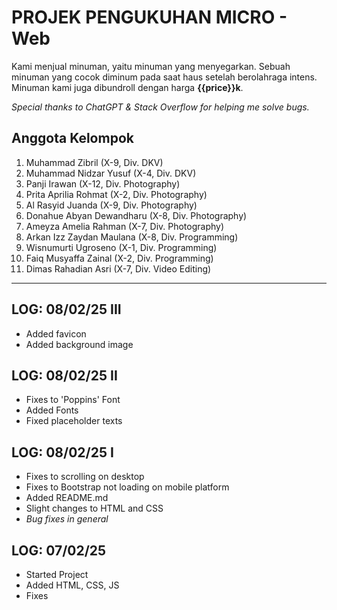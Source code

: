 # PROJEK PENGUKUHAN MICRO - Web

Kami menjual minuman, yaitu minuman yang menyegarkan. Sebuah minuman yang cocok diminum pada saat haus setelah berolahraga intens. Minuman kami juga dibundroll dengan harga **{{price}}k**.

*Special thanks to ChatGPT & Stack Overflow for helping me solve bugs.*

## Anggota Kelompok

1. Muhammad Zibril (X-9, Div. DKV)
2. Muhammad Nidzar Yusuf (X-4, Div. DKV)
3. Panji Irawan (X-12, Div. Photography)
4. Prita Aprilia Rohmat (X-2, Div. Photography)
5. Al Rasyid Juanda (X-9, Div. Photography)
6. Donahue Abyan Dewandharu (X-8, Div. Photography)
7. Ameyza Amelia Rahman (X-7, Div. Photography)
8. Arkan Izz Zaydan Maulana (X-8, Div. Programming)
9. Wisnumurti Ugroseno (X-1, Div. Programming)
10. Faiq Musyaffa Zainal (X-2, Div. Programming)
11. Dimas Rahadian Asri (X-7, Div. Video Editing)

---

## LOG: 08/02/25 III

- Added favicon
- Added background image

## LOG: 08/02/25 II

- Fixes to 'Poppins' Font
- Added Fonts
- Fixed placeholder texts

## LOG: 08/02/25 I

- Fixes to scrolling on desktop
- Fixes to Bootstrap not loading on mobile platform
- Added README.md
- Slight changes to HTML and CSS
- *Bug fixes in general*

## LOG: 07/02/25

- Started Project
- Added HTML, CSS, JS
- Fixes
